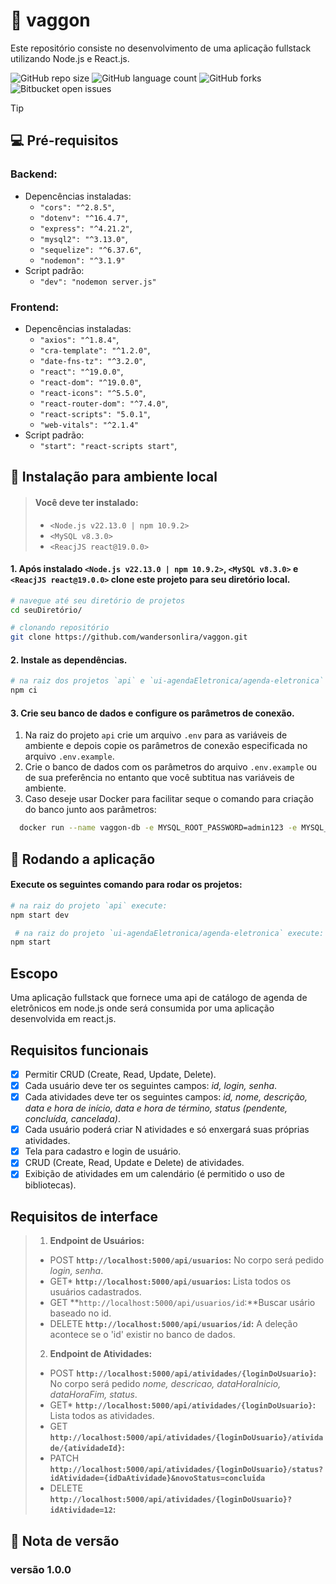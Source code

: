 # 🌿 vaggon 
Este repositório consiste no desenvolvimento de uma aplicação fullstack utilizando Node.js e React.js.

![GitHub repo size](https://img.shields.io/github/repo-size/wandersonlira/vaggon?style=for-the-badge)
![GitHub language count](https://img.shields.io/github/languages/count/wandersonlira/vaggon?style=for-the-badge)
![GitHub forks](https://img.shields.io/github/forks/wandersonlira/vaggon?style=for-the-badge)
![Bitbucket open issues](https://img.shields.io/github/issues/wandersonlira/vaggon?style=for-the-badge)

> [!TIP]
> ## 💻 Pré-requisitos
>
> ### Backend:
> - Depencências instaladas: 
>   -  `"cors": "^2.8.5"`,
>   - `"dotenv": "^16.4.7"`,
>   - `"express": "^4.21.2"`,
>   - `"mysql2": "^3.13.0"`,
>   - `"sequelize": "^6.37.6"`,
>   - `"nodemon": "^3.1.9"`
> - Script padrão:
>   - `"dev": "nodemon server.js"`
>
> ### Frontend:
> - Depencências instaladas: 
>   - `"axios": "^1.8.4"`,
>   - `"cra-template": "^1.2.0"`,
>   - `"date-fns-tz": "^3.2.0"`,
>   - `"react": "^19.0.0"`,
>   - `"react-dom": "^19.0.0"`,
>   - `"react-icons": "^5.5.0"`,
>   - `"react-router-dom": "^7.4.0"`,
>   - `"react-scripts": "5.0.1"`,
>   - `"web-vitals": "^2.1.4"`
> - Script padrão:
>   - `"start": "react-scripts start"`,

## 🔧 Instalação para ambiente local

> #### Você deve ter instalado:
>    - `<Node.js v22.13.0 | npm 10.9.2>`
>    - `<MySQL v8.3.0>`
>    - `<ReacjJS react@19.0.0>`

#### 1. Após instalado `<Node.js v22.13.0 | npm 10.9.2>`, `<MySQL v8.3.0>` e `<ReacjJS react@19.0.0>` clone este projeto para seu diretório local.

```bash
# navegue até seu diretório de projetos
cd seuDiretório/

# clonando repositório
git clone https://github.com/wandersonlira/vaggon.git

```
#### 2. Instale as dependências.

```bash
# na raiz dos projetos `api` e `ui-agendaEletronica/agenda-eletronica` execute o comando abaixo para instalar exatamente as versões de pacotes especificadas no package.json
npm ci

```
#### 3. Crie seu banco de dados e configure os parâmetros de conexão.

1. Na raiz do projeto `api` crie um arquivo `.env` para as variáveis de ambiente e depois copie os parâmetros de conexão especificada no arquivo `.env.example`.
2. Crie o banco de dados com os parâmetros do arquivo `.env.example` ou de sua preferência no entanto que você subtitua nas variáveis de ambiente.
3. Caso deseje usar Docker para facilitar seque o comando para criação do banco junto aos parâmetros:
```bash
  docker run --name vaggon-db -e MYSQL_ROOT_PASSWORD=admin123 -e MYSQL_DATABASE=agenda_eletronica -p 3306:3306 -d mysql:8.3.0
```

## 🔄 Rodando a aplicação

#### Execute os seguintes comando para rodar os projetos: 
```bash
# na raiz do projeto `api` execute:
npm start dev

 # na raiz do projeto `ui-agendaEletronica/agenda-eletronica` execute:
npm start

```

## Escopo
Uma aplicação fullstack que fornece uma api de catálogo de agenda de eletrônicos em node.js onde será consumida por uma aplicação desenvolvida em react.js. 

## Requisitos funcionais
- [X] Permitir CRUD (Create, Read, Update, Delete).
- [x] Cada usuário deve ter os seguintes campos: *id, login, senha*.
- [X] Cada atividades deve ter os seguintes campos: *id, nome, descrição, data e hora de início, data e hora de término, status (pendente, concluída, cancelada)*.
- [x] Cada usuário poderá criar N atividades e só enxergará suas próprias atividades.
- [X] Tela para cadastro e login de usuário.
- [X] CRUD (Create, Read, Update e Delete) de atividades.
- [X] Exibição de atividades em um calendário (é permitido o uso de bibliotecas).

## Requisitos de interface
> 1. **Endpoint de Usuários:**
>
> - POST **`http://localhost:5000/api/usuarios`:** No corpo será pedido *login, senha*.
> - GET* **`http://localhost:5000/api/usuarios`:** Lista todos os usuários cadastrados.
> - GET **`http://localhost:5000/api/usuarios/id`:**Buscar usário baseado no id.
> - DELETE **`http://localhost:5000/api/usuarios/id`:** A deleção acontece se o 'id' existir no banco de dados.
>
> 2. **Endpoint de Atividades:**
> 
> - POST **`http://localhost:5000/api/atividades/{loginDoUsuario}`:** No corpo será pedido *nome, descricao, dataHoraInicio, dataHoraFim, status*.
> - GET* **`http://localhost:5000/api/atividades/{loginDoUsuario}`:** Lista todos as atividades.
> - GET **`http://localhost:5000/api/atividades/{loginDoUsuario}/atividade/{atividadeId}`:**
> - PATCH **`http://localhost:5000/api/atividades/{loginDoUsuario}/status?idAtividade={idDaAtividade}&novoStatus=concluida`**
> - DELETE **`http://localhost:5000/api/atividades/{loginDoUsuario}?idAtividade=12`:** 

## 📌 Nota de versão 
### versão 1.0.0


